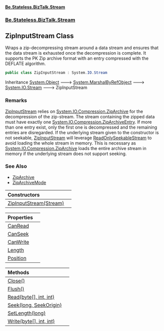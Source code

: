 #### [Be.Stateless.BizTalk.Stream](README.md 'README')
### [Be.Stateless.BizTalk.Stream](Be.Stateless.BizTalk.Stream.md 'Be.Stateless.BizTalk.Stream')

## ZipInputStream Class

Wraps a zip-decompressing stream around a data stream and ensures that the data stream is exhausted once the
decompression is complete. It supports the PK Zip archive format with an entry compressed with the DEFLATE algorithm.

```csharp
public class ZipInputStream : System.IO.Stream
```

Inheritance [System.Object](https://docs.microsoft.com/en-us/dotnet/api/System.Object 'System.Object') &#129106; [System.MarshalByRefObject](https://docs.microsoft.com/en-us/dotnet/api/System.MarshalByRefObject 'System.MarshalByRefObject') &#129106; [System.IO.Stream](https://docs.microsoft.com/en-us/dotnet/api/System.IO.Stream 'System.IO.Stream') &#129106; ZipInputStream

### Remarks
[ZipInputStream](ZipInputStream.md 'Be.Stateless.BizTalk.Stream.ZipInputStream') relies on [System.IO.Compression.ZipArchive](https://docs.microsoft.com/en-us/dotnet/api/System.IO.Compression.ZipArchive 'System.IO.Compression.ZipArchive') for the decompression of the zip-stream. The stream
            containing the zipped data must have exactly one [System.IO.Compression.ZipArchiveEntry](https://docs.microsoft.com/en-us/dotnet/api/System.IO.Compression.ZipArchiveEntry 'System.IO.Compression.ZipArchiveEntry'). If more than one entry exist, only the
            first one is decompressed and the remaining entries are disregarded. If the underlying stream given to the constructor
            is not seekable, [ZipInputStream](ZipInputStream.md 'Be.Stateless.BizTalk.Stream.ZipInputStream') will leverage [ReadOnlySeekableStream](ReadOnlySeekableStream.md 'Be.Stateless.BizTalk.Stream.ReadOnlySeekableStream') to avoid loading the
            whole stream in memory. This is necessary as [System.IO.Compression.ZipArchive](https://docs.microsoft.com/en-us/dotnet/api/System.IO.Compression.ZipArchive 'System.IO.Compression.ZipArchive') loads the entire archive stream in memory if the
            underlying stream does not support seeking.

### See Also
- [ZipArchive](https://docs.microsoft.com/en-us/dotnet/api/system.io.compression.ziparchive 'https://docs.microsoft.com/en-us/dotnet/api/system.io.compression.ziparchive')
- [ZipArchiveMode](https://docs.microsoft.com/en-us/dotnet/api/system.io.compression.ziparchivemode#remarks 'https://docs.microsoft.com/en-us/dotnet/api/system.io.compression.ziparchivemode#remarks')

| Constructors | |
| :--- | :--- |
| [ZipInputStream(Stream)](ZipInputStream.ZipInputStream(Stream).md 'Be.Stateless.BizTalk.Stream.ZipInputStream.ZipInputStream(System.IO.Stream)') | |

| Properties | |
| :--- | :--- |
| [CanRead](ZipInputStream.CanRead.md 'Be.Stateless.BizTalk.Stream.ZipInputStream.CanRead') | |
| [CanSeek](ZipInputStream.CanSeek.md 'Be.Stateless.BizTalk.Stream.ZipInputStream.CanSeek') | |
| [CanWrite](ZipInputStream.CanWrite.md 'Be.Stateless.BizTalk.Stream.ZipInputStream.CanWrite') | |
| [Length](ZipInputStream.Length.md 'Be.Stateless.BizTalk.Stream.ZipInputStream.Length') | |
| [Position](ZipInputStream.Position.md 'Be.Stateless.BizTalk.Stream.ZipInputStream.Position') | |

| Methods | |
| :--- | :--- |
| [Close()](ZipInputStream.Close().md 'Be.Stateless.BizTalk.Stream.ZipInputStream.Close()') | |
| [Flush()](ZipInputStream.Flush().md 'Be.Stateless.BizTalk.Stream.ZipInputStream.Flush()') | |
| [Read(byte[], int, int)](ZipInputStream.Read(byte[],int,int).md 'Be.Stateless.BizTalk.Stream.ZipInputStream.Read(byte[], int, int)') | |
| [Seek(long, SeekOrigin)](ZipInputStream.Seek(long,SeekOrigin).md 'Be.Stateless.BizTalk.Stream.ZipInputStream.Seek(long, System.IO.SeekOrigin)') | |
| [SetLength(long)](ZipInputStream.SetLength(long).md 'Be.Stateless.BizTalk.Stream.ZipInputStream.SetLength(long)') | |
| [Write(byte[], int, int)](ZipInputStream.Write(byte[],int,int).md 'Be.Stateless.BizTalk.Stream.ZipInputStream.Write(byte[], int, int)') | |
